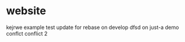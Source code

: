 # website


kejrwe
example
test
update for rebase
on develop
dfsd
on just-a demo
conflct
conflict 2
